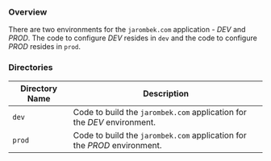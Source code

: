 ### Overview

There are two environments for the `jarombek.com` application - *DEV* and *PROD*.  The code to configure *DEV* resides in 
`dev` and the code to configure *PROD* resides in `prod`.

### Directories

| Directory Name    | Description                                                                 |
|-------------------|-----------------------------------------------------------------------------|
| `dev`             | Code to build the `jarombek.com` application for the *DEV* environment.     |
| `prod`            | Code to build the `jarombek.com` application for the *PROD* environment.    |